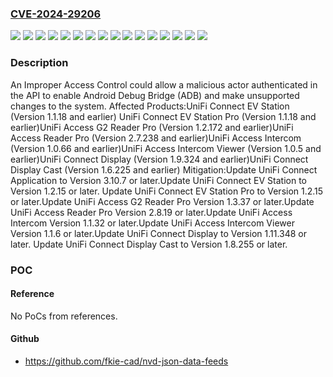 ### [CVE-2024-29206](https://cve.mitre.org/cgi-bin/cvename.cgi?name=CVE-2024-29206)
![](https://img.shields.io/static/v1?label=Product&message=UniFi%20Access%20G2%20Reader%20Pro%20&color=blue)
![](https://img.shields.io/static/v1?label=Product&message=UniFi%20Access%20Intercom%20Viewer&color=blue)
![](https://img.shields.io/static/v1?label=Product&message=UniFi%20Access%20Intercom&color=blue)
![](https://img.shields.io/static/v1?label=Product&message=UniFi%20Access%20Reader%20Pro%20&color=blue)
![](https://img.shields.io/static/v1?label=Product&message=UniFi%20Connect%20Display%20Cast%20&color=blue)
![](https://img.shields.io/static/v1?label=Product&message=UniFi%20Connect%20Display&color=blue)
![](https://img.shields.io/static/v1?label=Product&message=UniFi%20Connect%20EV%20Station%20Pro&color=blue)
![](https://img.shields.io/static/v1?label=Product&message=UniFi%20Connect%20EV%20Station&color=blue)
![](https://img.shields.io/static/v1?label=Version&message=1.1.32%3C%201.1.32%20&color=brighgreen)
![](https://img.shields.io/static/v1?label=Version&message=1.1.6%3C%201.1.6%20&color=brighgreen)
![](https://img.shields.io/static/v1?label=Version&message=1.11.348%3C%201.11.348%20&color=brighgreen)
![](https://img.shields.io/static/v1?label=Version&message=1.2.15%3C%201.2.15%20&color=brighgreen)
![](https://img.shields.io/static/v1?label=Version&message=1.3.37%3C%201.3.37%20&color=brighgreen)
![](https://img.shields.io/static/v1?label=Version&message=1.8.255%3C%201.8.255%20&color=brighgreen)
![](https://img.shields.io/static/v1?label=Version&message=2.8.19%3C%202.8.19%20&color=brighgreen)
![](https://img.shields.io/static/v1?label=Vulnerability&message=n%2Fa&color=brighgreen)

### Description

An Improper Access Control could allow a malicious actor authenticated in the API to enable Android Debug Bridge (ADB) and make unsupported changes to the system. Affected Products:UniFi Connect EV Station (Version 1.1.18 and earlier) UniFi Connect EV Station Pro (Version 1.1.18 and earlier)UniFi Access G2 Reader Pro (Version 1.2.172 and earlier)UniFi Access Reader Pro (Version 2.7.238 and earlier)UniFi Access Intercom (Version 1.0.66 and earlier)UniFi Access Intercom Viewer (Version 1.0.5 and earlier)UniFi Connect Display (Version 1.9.324 and earlier)UniFi Connect Display Cast (Version 1.6.225 and earlier) Mitigation:Update UniFi Connect Application to Version 3.10.7 or later.Update UniFi Connect EV Station to Version 1.2.15 or later.   Update UniFi Connect EV Station Pro to Version 1.2.15 or later.Update UniFi Access G2 Reader Pro Version 1.3.37 or later.Update UniFi Access Reader Pro Version 2.8.19 or later.Update UniFi Access Intercom Version 1.1.32 or later.Update UniFi Access Intercom Viewer Version 1.1.6 or later.Update UniFi Connect Display to Version 1.11.348 or later. Update UniFi Connect Display Cast to Version 1.8.255 or later.

### POC

#### Reference
No PoCs from references.

#### Github
- https://github.com/fkie-cad/nvd-json-data-feeds

